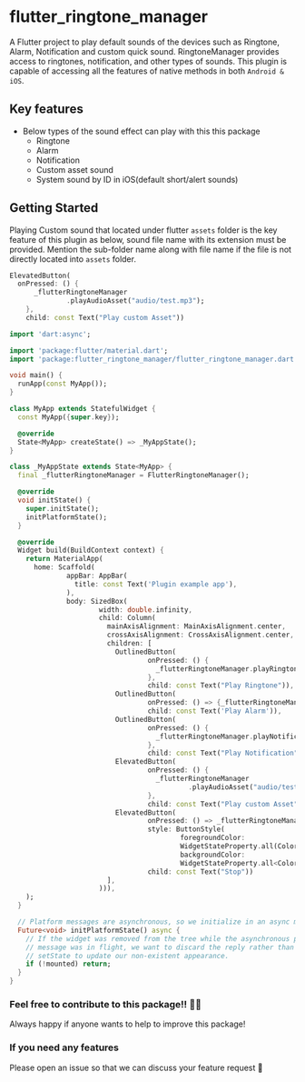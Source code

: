 # flutter_ringtone_manager

A Flutter project to play default sounds of the devices such as Ringtone, Alarm, Notification and custom quick sound. RingtoneManager provides access to ringtones, notification, and other types of sounds. This plugin is capable of accessing all the features of native methods in both `Android & iOS`.

## Key features
- Below types of the sound effect can play with this this package
    - Ringtone
    - Alarm
    - Notification
    - Custom asset sound
    - System sound by ID in iOS(default short/alert sounds)

## Getting Started

Playing Custom sound that located under flutter `assets` folder is the key feature of this plugin as below, sound file name with its extension must be provided. Mention the sub-folder name along with file name if the file is not directly located into `assets` folder.
```dart
ElevatedButton(
  onPressed: () {
      _flutterRingtoneManager
              .playAudioAsset("audio/test.mp3");
    },
    child: const Text("Play custom Asset"))
```


```dart
import 'dart:async';

import 'package:flutter/material.dart';
import 'package:flutter_ringtone_manager/flutter_ringtone_manager.dart';

void main() {
  runApp(const MyApp());
}

class MyApp extends StatefulWidget {
  const MyApp({super.key});

  @override
  State<MyApp> createState() => _MyAppState();
}

class _MyAppState extends State<MyApp> {
  final _flutterRingtoneManager = FlutterRingtoneManager();

  @override
  void initState() {
    super.initState();
    initPlatformState();
  }

  @override
  Widget build(BuildContext context) {
    return MaterialApp(
      home: Scaffold(
              appBar: AppBar(
                title: const Text('Plugin example app'),
              ),
              body: SizedBox(
                      width: double.infinity,
                      child: Column(
                        mainAxisAlignment: MainAxisAlignment.center,
                        crossAxisAlignment: CrossAxisAlignment.center,
                        children: [
                          OutlinedButton(
                                  onPressed: () {
                                    _flutterRingtoneManager.playRingtone();
                                  },
                                  child: const Text("Play Ringtone")),
                          OutlinedButton(
                                  onPressed: () => {_flutterRingtoneManager.playAlarm()},
                                  child: const Text('Play Alarm')),
                          OutlinedButton(
                                  onPressed: () {
                                    _flutterRingtoneManager.playNotification();
                                  },
                                  child: const Text("Play Notification")),
                          ElevatedButton(
                                  onPressed: () {
                                    _flutterRingtoneManager
                                            .playAudioAsset("audio/test.mp3");
                                  },
                                  child: const Text("Play custom Asset")),
                          ElevatedButton(
                                  onPressed: () => _flutterRingtoneManager.stop(),
                                  style: ButtonStyle(
                                          foregroundColor:
                                          WidgetStateProperty.all(Colors.white),
                                          backgroundColor:
                                          WidgetStateProperty.all<Color>(Colors.red)),
                                  child: const Text("Stop"))
                        ],
                      ))),
    );
  }

  // Platform messages are asynchronous, so we initialize in an async method.
  Future<void> initPlatformState() async {
    // If the widget was removed from the tree while the asynchronous platform
    // message was in flight, we want to discard the reply rather than calling
    // setState to update our non-existent appearance.
    if (!mounted) return;
  }
}
```
### Feel free to contribute to this package!! 🙇‍♂️
Always happy if anyone wants to help to improve this package!

### If you need any features
Please open an issue so that we can discuss your feature request 🙏